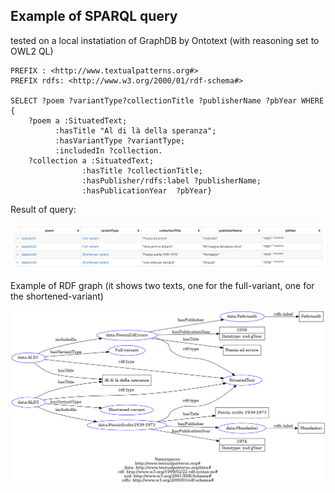 ## Example of SPARQL query
tested on a local instatiation of GraphDB by Ontotext (with reasoning set to OWL2 QL)

```sparql
PREFIX : <http://www.textualpatterns.org#>
PREFIX rdfs: <http://www.w3.org/2000/01/rdf-schema#>

SELECT ?poem ?variantType?collectionTitle ?publisherName ?pbYear WHERE {
    ?poem a :SituatedText; 
          :hasTitle "Al di là della speranza";
          :hasVariantType ?variantType;
          :includedIn ?collection.
    ?collection a :SituatedText;
                :hasTitle ?collectionTitle;
                :hasPublisher/rdfs:label ?publisherName;
                :hasPublicationYear  ?pbYear}
```
Result of query:

![Local Image](situated-text-query-result.png)

Example of RDF graph (it shows two texts, one for the full-variant, one for the shortened-variant)

![Local Image](situated-text-graph-example.png)
